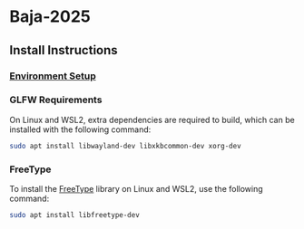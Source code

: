 # Baja-2025

## Install Instructions

### [Environment Setup](./SETUP.md)

### GLFW Requirements

On Linux and WSL2, extra dependencies are required to build, which can be installed with the following command:

```bash
sudo apt install libwayland-dev libxkbcommon-dev xorg-dev
```

### FreeType

To install the [FreeType](https://freetype.org/) library on Linux and WSL2, use the following command:

```bash
sudo apt install libfreetype-dev
```

